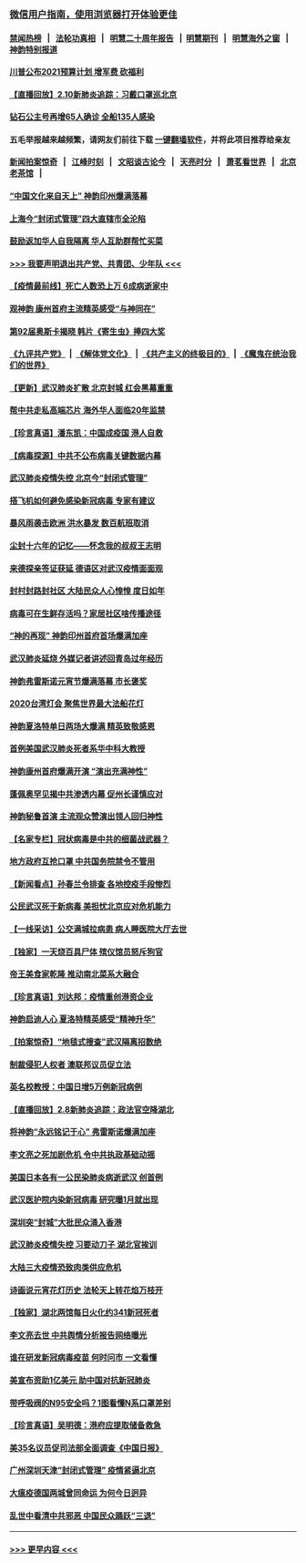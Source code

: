 ### [微信用户指南，使用浏览器打开体验更佳](https://github.com/gfw-breaker/banned-news1/blob/master/indexes/wechat-guide.md?t=0)
#### [禁闻热榜](热点新闻.md?t=0)  &nbsp;&nbsp;|&nbsp;&nbsp; [法轮功真相](https://github.com/gfw-breaker/truth/blob/master/README.md?t=0) &nbsp;&nbsp;|&nbsp;&nbsp; [明慧二十周年报告](https://github.com/gfw-breaker/mh-reports/blob/master/README.md?t=0) &nbsp;&nbsp;|&nbsp;&nbsp;[明慧期刊](https://github.com/gfw-breaker/mh-qikan) &nbsp;&nbsp;|&nbsp;&nbsp; [明慧海外之窗](https://github.com/gfw-breaker/mh-news/blob/master/README.md?t=0) &nbsp;&nbsp;|&nbsp;&nbsp; [神韵特别报道](https://github.com/gfw-breaker/mh-news/blob/master/shenyun.md?t=0)
#### [川普公布2021预算计划 增军费 砍福利](../pages/nf4514/n11859012.md?t=02110222) 
#### [【直播回放】2.10新肺炎追踪：习戴口罩巡北京](../pages/nf4514/n11858548.md?t=02110222) 
#### [钻石公主号再增65人确诊 全船135人感染](../pages/nf4514/n11857366.md?t=02110222) 
#### 五毛举报越来越频繁，请网友们前往下载 [一键翻墙软件](https://github.com/gfw-breaker/ssr-accounts)，并将此项目推荐给亲友
#### [新闻拍案惊奇](https://github.com/gfw-breaker/banned-news1/blob/master/pages/link4.md) &nbsp;&nbsp;|&nbsp;&nbsp; [江峰时刻](https://github.com/gfw-breaker/banned-news1/blob/master/pages/link4.md) &nbsp;&nbsp;|&nbsp;&nbsp; [文昭谈古论今](https://github.com/gfw-breaker/banned-news1/blob/master/pages/link4.md) &nbsp;&nbsp;|&nbsp;&nbsp; [天亮时分](https://github.com/gfw-breaker/banned-news1/blob/master/pages/link4.md) &nbsp;&nbsp;|&nbsp;&nbsp; [萧茗看世界](https://github.com/gfw-breaker/banned-news1/blob/master/pages/link4.md) &nbsp;&nbsp;|&nbsp;&nbsp; [北京老茶馆](https://github.com/gfw-breaker/banned-news1/blob/master/pages/link4.md) &nbsp;&nbsp;|&nbsp;&nbsp; 
#### [“中国文化来自天上” 神韵印州爆满落幕](../pages/nf4514/n11858094.md?t=02110222) 
#### [上海今“封闭式管理”四大直辖市全沦陷](../pages/nf4514/n11857386.md?t=02110222) 
#### [鼓励返加华人自我隔离 华人互助群帮忙买菜](../pages/nf4514/n11856768.md?t=02110222) 
#### [>>> 我要声明退出共产党、共青团、少年队 <<<](https://github.com/begood0513/goodnews/blob/master/quit/letter.md) 
#### [【疫情最前线】死亡人数恐上万 6成病逝家中](../pages/nf4514/n11856687.md?t=02110222) 
#### [观神韵 康州首府主流精英感受“与神同在”](../pages/nf4514/n11857321.md?t=02110222) 
#### [第92届奥斯卡揭晓 韩片《寄生虫》捧四大奖](../pages/nf4514/n11856834.md?t=02110222) 
#### [《九评共产党》](https://github.com/begood0513/9ping.md/blob/master/README.md) &nbsp;|&nbsp; [《解体党文化》](../../../../jtdwh.md/blob/master/README.md)  &nbsp;|&nbsp; [《共产主义的终极目的》](../../../../gczydzjmd.md/blob/master/README.md) &nbsp;|&nbsp; [《魔鬼在统治我们的世界》](../../../../mgztzwmdsj.md/blob/master/README.md) 
#### [【更新】武汉肺炎扩散 北京封城 红会黑幕重重](../pages/nf4514/n11801312.md?t=02110222) 
#### [帮中共走私高端芯片 海外华人面临20年监禁](../pages/nf4514/n11855016.md?t=02110222) 
#### [【珍言真语】潘东凯：中国成疫国 港人自救](../pages/nf4514/n11856962.md?t=02110222) 
#### [【病毒探源】中共不公布病毒关键数据内幕](../pages/nf4514/n11856584.md?t=02110222) 
#### [武汉肺炎疫情失控 北京今“封闭式管理”](../pages/nf4514/n11856829.md?t=02110222) 
#### [搭飞机如何避免感染新冠病毒 专家有建议](../pages/nf4514/n11853427.md?t=02110222) 
#### [暴风雨袭击欧洲 洪水暴发 数百航班取消](../pages/nf4514/n11856453.md?t=02110222) 
#### [尘封十六年的记忆——怀念我的叔叔王志明](../pages/nf4514/n11856459.md?t=02110222) 
#### [来德探亲签证获延 德语区对武汉疫情面面观](../pages/nf4514/n11856283.md?t=02110222) 
#### [封村封路封社区 大陆民众人心惶惶 度日如年](../pages/nf4514/n11856298.md?t=02110222) 
#### [病毒可在生鲜存活吗？家居社区啥传播途径](../pages/nf4514/n11856279.md?t=02110222) 
#### [“神的再现” 神韵印州首府首场爆满加座](../pages/nf4514/n11856049.md?t=02110222) 
#### [武汉肺炎延烧 外媒记者讲述回青岛过年经历](../pages/nf4514/n11856159.md?t=02110222) 
#### [神韵弗雷斯诺元宵节爆满落幕 市长褒奖](../pages/nf4514/n11856018.md?t=02110222) 
#### [2020台湾灯会 聚焦世界最大法船花灯](../pages/nf4514/n11854896.md?t=02110222) 
#### [神韵夏洛特单日两场大爆满 精英致敬感恩](../pages/nf4514/n11855602.md?t=02110222) 
#### [首例美国武汉肺炎死者系华中科大教授](../pages/nf4514/n11855500.md?t=02110222) 
#### [神韵康州首府爆满开演 “演出充满神性”](../pages/nf4514/n11855172.md?t=02110222) 
#### [蓬佩奥罕见揭中共渗透内幕 促州长谨慎应对](../pages/nf4514/n11854685.md?t=02110222) 
#### [神韵秘鲁首演 主流观众赞演出领人回归神性](../pages/nf4514/n11855822.md?t=02110222) 
#### [【名家专栏】冠状病毒是中共的细菌战武器？](../pages/nf4514/n11854546.md?t=02110222) 
#### [地方政府互抢口罩 中共国务院禁令不管用](../pages/nf4514/n11854459.md?t=02110222) 
#### [【新闻看点】孙春兰令排查 各地控疫手段惨烈](../pages/nf4514/n11854388.md?t=02110222) 
#### [公民武汉死于新病毒 美担忧北京应对危机能力](../pages/nf4514/n11854331.md?t=02110222) 
#### [【一线采访】公交满城拉病患 病人睡医院大厅去世](../pages/nf4514/n11854322.md?t=02110222) 
#### [【独家】一天烧百具尸体 殡仪馆员怒斥狗官](../pages/nf4514/n11853323.md?t=02110222) 
#### [帝王美食家乾隆 推动南北菜系大融合](../pages/nf4514/n11846016.md?t=02110222) 
#### [【珍言真语】刘达邦：疫情重创港资企业](../pages/nf4514/n11854274.md?t=02110222) 
#### [神韵启迪人心 夏洛特精英感受“精神升华”](../pages/nf4514/n11853918.md?t=02110222) 
#### [【拍案惊奇】“地毯式搜查”武汉隔离招数绝](../pages/nf4514/n11853334.md?t=02110222) 
#### [制裁侵犯人权者 澳联邦议员促立法](../pages/nf4514/n11853464.md?t=02110222) 
#### [英名校教授：中国日增5万例新冠病例](../pages/nf4514/n11854174.md?t=02110222) 
#### [【直播回放】2.8新肺炎追踪：政法官空降湖北](../pages/nf4514/n11854028.md?t=02110222) 
#### [将神韵“永远铭记于心” 弗雷斯诺爆满加座](../pages/nf4514/n11853962.md?t=02110222) 
#### [李文亮之死加剧危机 令中共执政基础动摇](../pages/nf4514/n11854003.md?t=02110222) 
#### [美国日本各有一公民染肺炎病逝武汉 创首例](../pages/nf4514/n11853509.md?t=02110222) 
#### [武汉医护院内染新冠病毒 研究曝1月就出现](../pages/nf4514/n11852928.md?t=02110222) 
#### [深圳突“封城”大批民众涌入香港](../pages/nf4514/n11853273.md?t=02110222) 
#### [武汉肺炎疫情失控 习要动刀子 湖北官挨训](../pages/nf4514/n11851103.md?t=02110222) 
#### [大陆三大疫情恐致肉类供应危机](../pages/nf4514/n11852769.md?t=02110222) 
#### [诗画说元宵花灯历史 法轮天上转花焰万枝开](../pages/nf4514/n11839294.md?t=02110222) 
#### [【独家】湖北两馆每日火化约341新冠死者](../pages/nf4514/n11845444.md?t=02110222) 
#### [李文亮去世 中共舆情分析报告网络曝光](../pages/nf4514/n11852868.md?t=02110222) 
#### [谁在研发新冠病毒疫苗 何时问市 一文看懂](../pages/nf4514/n11852840.md?t=02110222) 
#### [美宣布资助1亿美元 助中国对抗新冠肺炎](../pages/nf4514/n11852531.md?t=02110222) 
#### [带呼吸阀的N95安全吗？1图看懂N系口罩差别](../pages/nf4514/n11846752.md?t=02110222) 
#### [【珍言真语】吴明德：港府应提取储备救急](../pages/nf4514/n11852734.md?t=02110222) 
#### [美35名议员促司法部全面调查《中国日报》](../pages/nf4514/n11852435.md?t=02110222) 
#### [广州深圳天津“封闭式管理” 疫情紧逼北京](../pages/nf4514/n11852246.md?t=02110222) 
#### [大瘟疫德国两城曾同命运 为何今日迥异](../pages/nf4514/n11851768.md?t=02110222) 
#### [乱世中看清中共邪恶 中国民众踊跃“三退”](../pages/nf4514/n11835515.md?t=02110222) 

----
#### [ >>> 更早内容 <<< ](../indexes/nf4514-earlier.md)

